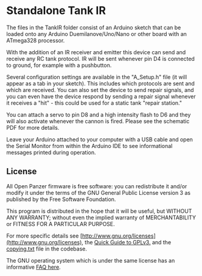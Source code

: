 # Standalone Tank IR 

The files in the TankIR folder consist of an Arduino sketch that can be loaded onto any Arduino Duemilanove/Uno/Nano or other board with an ATmega328 processor. 

With the addition of an IR receiver and emitter this device can send and receive any RC tank protocol. IR will be sent whenever pin D4 is connected to ground, for example with a pushbutton. 

Several configuration settings are available in the "A_Setup.h" file (it will appear as a tab in your sketch). This includes which protocols are sent and which are received. You can also set the device to send repair signals, and you can even have the device respond by sending a repair signal whenever it receives a "hit" - this could be used for a static tank "repair station." 

You can attach a servo to pin D8 and a high intensity flash to D6 and they will also activate whenever the cannon is fired. Please see the schematic PDF for more details. 

Leave your Arduino attached to your computer with a USB cable and open the Serial Monitor from within the Arduino IDE to see informational messages printed during operation. 

## License
All Open Panzer firmware is free software: you can redistribute it and/or modify it under the terms of the GNU General Public License version 3 as published by the Free Software Foundation.

This program is distributed in the hope that it will be useful, but WITHOUT ANY WARRANTY; without even the implied warranty of MERCHANTABILITY or FITNESS FOR A PARTICULAR PURPOSE. 

For more specific details see [http://www.gnu.org/licenses](http://www.gnu.org/licenses), the [Quick Guide to GPLv3.](http://www.gnu.org/licenses/quick-guide-gplv3.html) and the [copying.txt](https://github.com/OpenPanzerProject/TCB/blob/master/COPYING.txt) file in the codebase.

The GNU operating system which is under the same license has an informative [FAQ here](http://www.gnu.org/licenses/gpl-faq.html).
